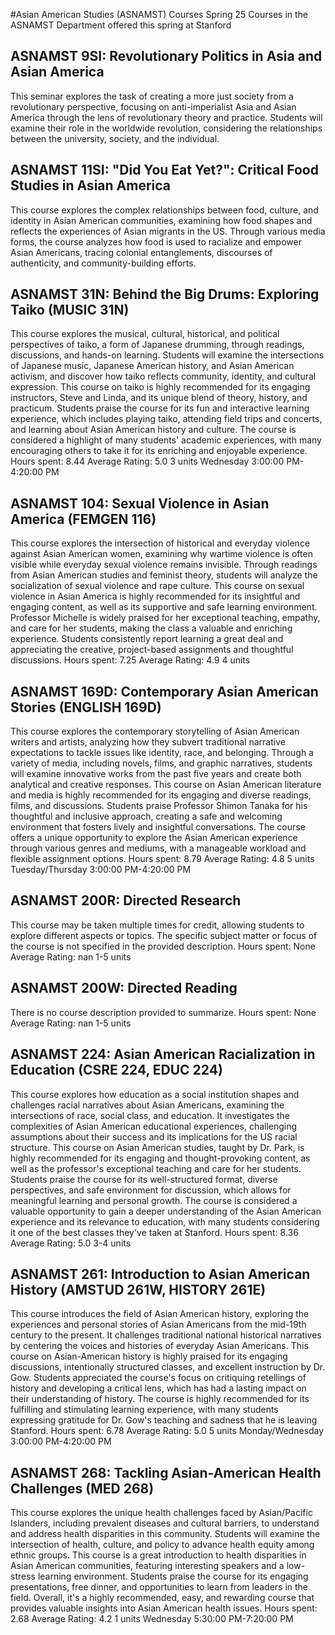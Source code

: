 #Asian American Studies (ASNAMST) Courses Spring 25
Courses in the ASNAMST Department offered this spring at Stanford
## ASNAMST 9SI: Revolutionary Politics in Asia and Asian America
This seminar explores the task of creating a more just society from a revolutionary perspective, focusing on anti-imperialist Asia and Asian America through the lens of revolutionary theory and practice. Students will examine their role in the worldwide revolution, considering the relationships between the university, society, and the individual.
## ASNAMST 11SI: "Did You Eat Yet?": Critical Food Studies in Asian America
This course explores the complex relationships between food, culture, and identity in Asian American communities, examining how food shapes and reflects the experiences of Asian migrants in the US. Through various media forms, the course analyzes how food is used to racialize and empower Asian Americans, tracing colonial entanglements, discourses of authenticity, and community-building efforts.
## ASNAMST 31N: Behind the Big Drums: Exploring Taiko (MUSIC 31N)
This course explores the musical, cultural, historical, and political perspectives of taiko, a form of Japanese drumming, through readings, discussions, and hands-on learning. Students will examine the intersections of Japanese music, Japanese American history, and Asian American activism, and discover how taiko reflects community, identity, and cultural expression.
This course on taiko is highly recommended for its engaging instructors, Steve and Linda, and its unique blend of theory, history, and practicum. Students praise the course for its fun and interactive learning experience, which includes playing taiko, attending field trips and concerts, and learning about Asian American history and culture. The course is considered a highlight of many students' academic experiences, with many encouraging others to take it for its enriching and enjoyable experience.
Hours spent: 8.44
Average Rating: 5.0
3 units
Wednesday 3:00:00 PM-4:20:00 PM
## ASNAMST 104: Sexual Violence in Asian America (FEMGEN 116)
This course explores the intersection of historical and everyday violence against Asian American women, examining why wartime violence is often visible while everyday sexual violence remains invisible. Through readings from Asian American studies and feminist theory, students will analyze the socialization of sexual violence and rape culture.
This course on sexual violence in Asian America is highly recommended for its insightful and engaging content, as well as its supportive and safe learning environment. Professor Michelle is widely praised for her exceptional teaching, empathy, and care for her students, making the class a valuable and enriching experience. Students consistently report learning a great deal and appreciating the creative, project-based assignments and thoughtful discussions.
Hours spent: 7.25
Average Rating: 4.9
4 units
## ASNAMST 169D: Contemporary Asian American Stories (ENGLISH 169D)
This course explores the contemporary storytelling of Asian American writers and artists, analyzing how they subvert traditional narrative expectations to tackle issues like identity, race, and belonging. Through a variety of media, including novels, films, and graphic narratives, students will examine innovative works from the past five years and create both analytical and creative responses.
This course on Asian American literature and media is highly recommended for its engaging and diverse readings, films, and discussions. Students praise Professor Shimon Tanaka for his thoughtful and inclusive approach, creating a safe and welcoming environment that fosters lively and insightful conversations. The course offers a unique opportunity to explore the Asian American experience through various genres and mediums, with a manageable workload and flexible assignment options.
Hours spent: 8.79
Average Rating: 4.8
5 units
Tuesday/Thursday 3:00:00 PM-4:20:00 PM
## ASNAMST 200R: Directed Research
This course may be taken multiple times for credit, allowing students to explore different aspects or topics. The specific subject matter or focus of the course is not specified in the provided description.
Hours spent: None
Average Rating: nan
1-5 units
## ASNAMST 200W: Directed Reading
There is no course description provided to summarize.
Hours spent: None
Average Rating: nan
1-5 units
## ASNAMST 224: Asian American Racialization in Education (CSRE 224, EDUC 224)
This course explores how education as a social institution shapes and challenges racial narratives about Asian Americans, examining the intersections of race, social class, and education. It investigates the complexities of Asian American educational experiences, challenging assumptions about their success and its implications for the US racial structure.
This course on Asian American studies, taught by Dr. Park, is highly recommended for its engaging and thought-provoking content, as well as the professor's exceptional teaching and care for her students. Students praise the course for its well-structured format, diverse perspectives, and safe environment for discussion, which allows for meaningful learning and personal growth. The course is considered a valuable opportunity to gain a deeper understanding of the Asian American experience and its relevance to education, with many students considering it one of the best classes they've taken at Stanford.
Hours spent: 8.36
Average Rating: 5.0
3-4 units
## ASNAMST 261: Introduction to Asian American History (AMSTUD 261W, HISTORY 261E)
This course introduces the field of Asian American history, exploring the experiences and personal stories of Asian Americans from the mid-19th century to the present. It challenges traditional national historical narratives by centering the voices and histories of everyday Asian Americans.
This course on Asian-American history is highly praised for its engaging discussions, intentionally structured classes, and excellent instruction by Dr. Gow. Students appreciated the course's focus on critiquing retellings of history and developing a critical lens, which has had a lasting impact on their understanding of history. The course is highly recommended for its fulfilling and stimulating learning experience, with many students expressing gratitude for Dr. Gow's teaching and sadness that he is leaving Stanford.
Hours spent: 6.78
Average Rating: 5.0
5 units
Monday/Wednesday 3:00:00 PM-4:20:00 PM
## ASNAMST 268: Tackling Asian-American Health Challenges (MED 268)
This course explores the unique health challenges faced by Asian/Pacific Islanders, including prevalent diseases and cultural barriers, to understand and address health disparities in this community. Students will examine the intersection of health, culture, and policy to advance health equity among ethnic groups.
This course is a great introduction to health disparities in Asian American communities, featuring interesting speakers and a low-stress learning environment. Students praise the course for its engaging presentations, free dinner, and opportunities to learn from leaders in the field. Overall, it's a highly recommended, easy, and rewarding course that provides valuable insights into Asian American health issues.
Hours spent: 2.68
Average Rating: 4.2
1 units
Wednesday 5:30:00 PM-7:20:00 PM